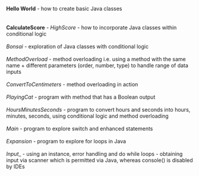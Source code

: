 **Hello World** - how to create basic Java classes </br> </br></br>
**CalculateScore** - _HighScore_ - how to incorporate Java classes within conditional logic </br></br>
               _Bonsai_   - exploration of Java classes with conditional logic </br></br>
               _MethodOverload_ - method overloading i.e. using a method with the same name + different parameters (order, number, type) to handle range of data inputs </br></br>
               _ConvertToCentimeters_ - method overloading in action </br></br>
               _PlayingCat_ - program with method that has a Boolean output </br></br> 
               _HoursMinutesSeconds_ - program to convert hours and seconds into hours, minutes, seconds, using conditional logic and method overloading </br></br>
               _Main_ - program to explore switch and enhanced statements</br></br>
               _Expansion_ - program to explore for loops in Java</br></br>
               _Input__ - using an instance, error handling and do while loops - obtaining input via scanner which is permitted via Java, whereas console() is disabled by IDEs</br></br>
               
